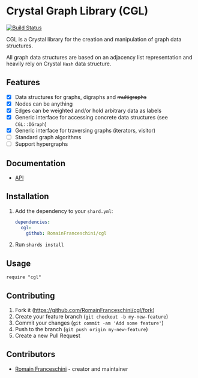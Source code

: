 # Crystal Graph Library (CGL)

[![Build Status](https://github.com/RomainFranceschini/cgl/workflows/CGL%20CI/badge.svg?branch=master)](https://github.com/RomainFranceschini/cgl/actions)

CGL is a Crystal library for the creation and manipulation of graph data structures.

All graph data structures are based on an adjacency list representation and heavily rely on Crystal `Hash` data structure.

## Features

  - [x] Data structures for graphs, digraphs and ~~multigraphs~~
  - [x] Nodes can be anything
  - [x] Edges can be weighted and/or hold arbitrary data as labels
  - [x] Generic interface for accessing concrete data structures (see `CGL::IGraph`)
  - [x] Generic interface for traversing graphs (iterators, visitor)
  - [ ] Standard graph algorithms
  - [ ] Support hypergraphs

## Documentation

* [API](https://romainfranceschini.github.io/cgl/)

## Installation

1. Add the dependency to your `shard.yml`:

   ```yaml
   dependencies:
     cgl:
       github: RomainFranceschini/cgl
   ```

2. Run `shards install`

## Usage

```crystal
require "cgl"
```

## Contributing

1. Fork it (<https://github.com/RomainFranceschini/cgl/fork>)
2. Create your feature branch (`git checkout -b my-new-feature`)
3. Commit your changes (`git commit -am 'Add some feature'`)
4. Push to the branch (`git push origin my-new-feature`)
5. Create a new Pull Request

## Contributors

- [Romain Franceschini](https://github.com/RomainFranceschini) - creator and maintainer
